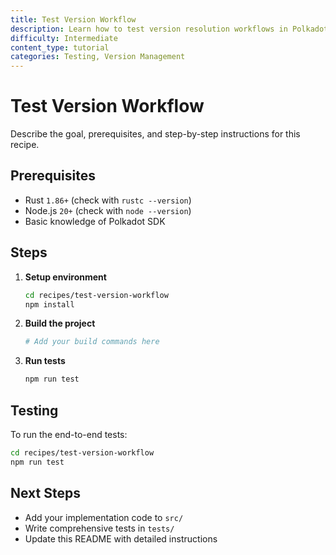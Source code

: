```yaml
---
title: Test Version Workflow
description: Learn how to test version resolution workflows in Polkadot SDK projects.
difficulty: Intermediate
content_type: tutorial
categories: Testing, Version Management
---
```


# Test Version Workflow

Describe the goal, prerequisites, and step-by-step instructions for this recipe.

## Prerequisites

- Rust `1.86+` (check with `rustc --version`)
- Node.js `20+` (check with `node --version`)
- Basic knowledge of Polkadot SDK

## Steps

1. **Setup environment**
   ```bash
   cd recipes/test-version-workflow
   npm install
   ```

2. **Build the project**
   ```bash
   # Add your build commands here
   ```

3. **Run tests**
   ```bash
   npm run test
   ```

## Testing

To run the end-to-end tests:

```bash
cd recipes/test-version-workflow
npm run test
```

## Next Steps

- Add your implementation code to `src/`
- Write comprehensive tests in `tests/`
- Update this README with detailed instructions
